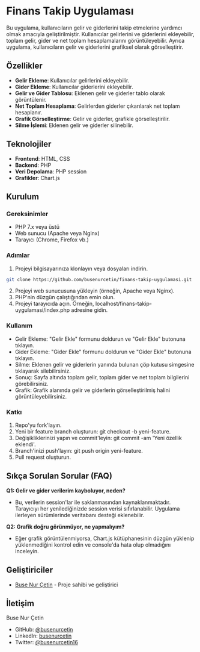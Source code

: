 # Finans Takip Uygulaması

Bu uygulama, kullanıcıların gelir ve giderlerini takip etmelerine yardımcı olmak amacıyla geliştirilmiştir. Kullanıcılar gelirlerini ve giderlerini ekleyebilir, toplam gelir, gider ve net toplam hesaplamalarını görüntüleyebilir. Ayrıca uygulama, kullanıcıların gelir ve giderlerini grafiksel olarak görselleştirir.

## Özellikler

- **Gelir Ekleme**: Kullanıcılar gelirlerini ekleyebilir.
- **Gider Ekleme**: Kullanıcılar giderlerini ekleyebilir.
- **Gelir ve Gider Tablosu**: Eklenen gelir ve giderler tablo olarak görüntülenir.
- **Net Toplam Hesaplama**: Gelirlerden giderler çıkarılarak net toplam hesaplanır.
- **Grafik Görselleştirme**: Gelir ve giderler, grafikle görselleştirilir.
- **Silme İşlemi**: Eklenen gelir ve giderler silinebilir.

## Teknolojiler

- **Frontend**: HTML, CSS
- **Backend**: PHP
- **Veri Depolama**: PHP session
- **Grafikler**: Chart.js

## Kurulum

### Gereksinimler

- PHP 7.x veya üstü
- Web sunucu (Apache veya Nginx)
- Tarayıcı (Chrome, Firefox vb.)

### Adımlar

1. Projeyi bilgisayarınıza klonlayın veya dosyaları indirin.

```bash
git clone https://github.com/busenurcetin/finans-takip-uygulamasi.git
```
2. Projeyi web sunucusuna yükleyin (örneğin, Apache veya Nginx).
3. PHP'nin düzgün çalıştığından emin olun.
4. Projeyi tarayıcıda açın. Örneğin, localhost/finans-takip-uygulamasi/index.php adresine gidin.

### Kullanım
- Gelir Ekleme: "Gelir Ekle" formunu doldurun ve "Gelir Ekle" butonuna tıklayın.
- Gider Ekleme: "Gider Ekle" formunu doldurun ve "Gider Ekle" butonuna tıklayın.
- Silme: Eklenen gelir ve giderlerin yanında bulunan çöp kutusu simgesine tıklayarak silebilirsiniz.
- Sonuç: Sayfa altında toplam gelir, toplam gider ve net toplam bilgilerini görebilirsiniz.
- Grafik: Grafik alanında gelir ve giderlerin görselleştirilmiş halini görüntüleyebilirsiniz.

### Katkı

1. Repo'yu fork'layın.
2. Yeni bir feature branch oluşturun: git checkout -b yeni-feature.
3. Değişikliklerinizi yapın ve commit'leyin: git commit -am 'Yeni özellik eklendi'.
4. Branch'inizi push'layın: git push origin yeni-feature.
5. Pull request oluşturun.

## Sıkça Sorulan Sorular (FAQ)

**Q1: Gelir ve gider verilerim kayboluyor, neden?**
- Bu, verilerin session'lar ile saklanmasından kaynaklanmaktadır. Tarayıcıyı her yenilediğinizde session verisi sıfırlanabilir. Uygulama ilerleyen sürümlerinde veritabanı desteği eklenebilir.

**Q2: Grafik doğru görünmüyor, ne yapmalıyım?**
- Eğer grafik görüntülenmiyorsa, Chart.js kütüphanesinin düzgün yüklenip yüklenmediğini kontrol edin ve console'da hata olup olmadığını inceleyin.


## Geliştiriciler
- [Buse Nur Çetin](https://github.com/busenurcetin) - Proje sahibi ve geliştirici

## İletişim

Buse Nur Çetin
- GitHub: [@busenurcetin](https://github.com/busenurcetin)
- LinkedIn: [busenurcetin](https://www.linkedin.com/in/busenurcetin/)
- Twitter: [@busenurcetin16](https://x.com/busenurcetin16) 